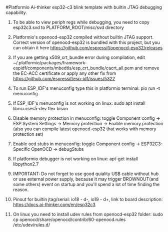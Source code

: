 #Platformio Ai-thinker esp32-c3 blink template with builtin JTAG debugging capability.

1. To be able to view periph regs while debugging, you need to copy esp32c3.svd to PLATFORM_ROOT/misc/svd directory

2. Platformio's openocd-esp32 compiled without builtin JTAG support. Correct version of openocd-esp32 is bundled with this project, but you can obtain it here https://github.com/espressif/openocd-esp32/releases

3. If you are getting x509_crt_bundle error during compilation, edit ~/.platformio/packages/framework-espidf/components/mbedtls/esp_crt_bundle/cacrt_all.pem and remove the EC-ACC certificate or apply any other fix from
 https://github.com/espressif/esp-idf/issues/5322

4. To run ESP_IDF's menuconfig type this in platformio terminal: pio run -t menuconfig

5. If ESP_IDF's menuconfig is not working on linux: sudo apt install libncurses5-dev flex bison

6. Disable memory protection in menuconfig: toggle Component config → ESP System Settings → Memory protection → Enable memory protection (also you can compile latest openocd-esp32 that works with memory protection set)

7. Enable ocd stubs in menuconfig: toggle Component config → ESP32C3-Specific OpenOCD → debugStubs

8. If platformio debugger is not working on linux: apt-get install libpython2.7

9. IMPORTANT: Do not forget to use good quiality USB cable without hub or use external power supply, because it may trigger BROWNOUT(and some others) event on startup and you'll spend a lot of time finding the reason.

10. Pinout for builtin jtag/serial: io18 - d-, io19 - d+, link to board description: https://docs.ai-thinker.com/en/esp32c3

11. On linux you need to install udev rules from openocd-esp32 folder: sudo cp openocd/share/openocd/contrib/60-openocd.rules /etc/udev/rules.d/
